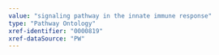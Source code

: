 ```yaml
---
value: "signaling pathway in the innate immune response"
type: "Pathway Ontology"
xref-identifier: "0000819"
xref-dataSource: "PW"
---
```

